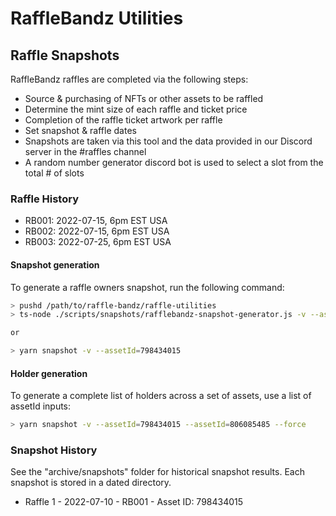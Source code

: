 # RaffleBandz Utilities

## Raffle Snapshots
RaffleBandz raffles are completed via the following steps:
* Source & purchasing of NFTs or other assets to be raffled
* Determine the mint size of each raffle and ticket price
* Completion of the raffle ticket artwork per raffle
* Set snapshot & raffle dates
* Snapshots are taken via this tool and the data provided in our Discord server in the #raffles channel
* A random number generator discord bot is used to select a slot from the total # of slots


### Raffle History
- RB001: 2022-07-15, 6pm EST USA
- RB002: 2022-07-15, 6pm EST USA
- RB003: 2022-07-25, 6pm EST USA


#### Snapshot generation
To generate a raffle owners snapshot, run the following command:

```sh
> pushd /path/to/raffle-bandz/raffle-utilities
> ts-node ./scripts/snapshots/rafflebandz-snapshot-generator.js -v --assetId=798434015

or 

> yarn snapshot -v --assetId=798434015
```

#### Holder generation
To generate a complete list of holders across a set of assets, use a list of assetId inputs:
```sh
> yarn snapshot -v --assetId=798434015 --assetId=806085485 --force
```

### Snapshot History
See the "archive/snapshots" folder for historical snapshot results. Each snapshot is stored in a dated directory.
* Raffle 1 - 2022-07-10 - RB001 - Asset ID: 798434015
